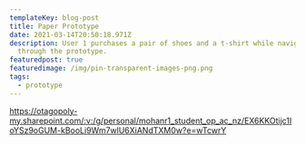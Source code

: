```yaml
---
templateKey: blog-post
title: Paper Prototype
date: 2021-03-14T20:50:18.971Z
description: User 1 purchases a pair of shoes and a t-shirt while navigating
  through the prototype.
featuredpost: true
featuredimage: /img/pin-transparent-images-png.png
tags:
  - prototype
---
```

<https://otagopoly-my.sharepoint.com/:v:/g/personal/mohanr1_student_op_ac_nz/EX6KKOtijc1IoYSz9oGUM-kBooLi9Wm7wlU6XiANdTXM0w?e=wTcwrY>